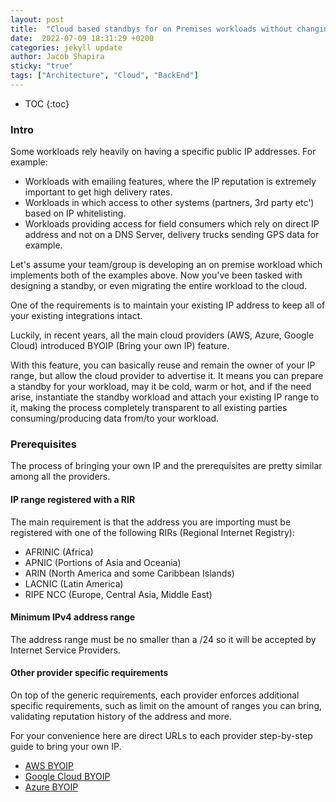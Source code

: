 ```yaml
---
layout: post
title:  "Cloud based standbys for on Premises workloads without changing your public IP" 
date:  2022-07-09 18:31:29 +0200
categories: jekyll update
author: Jacob Shapira
sticky: "true"
tags: ["Architecture", "Cloud", "BackEnd"]
---
```


* TOC
{:toc}

### Intro
Some workloads rely heavily on having a specific public IP addresses.
For example:

* Workloads with emailing features, where the IP reputation is extremely important to get high delivery rates.
* Workloads in which access to other systems (partners, 3rd party etc') based on IP whitelisting.
* Workloads providing access for field consumers which rely on direct IP address and not on a DNS Server, delivery trucks sending GPS data for example.

Let's assume your team/group is developing an on premise workload which implements both of the examples above.
Now you've been tasked with designing a standby, or even migrating the entire workload to the cloud.

One of the requirements is to maintain your existing IP address to keep all of your existing integrations intact.

Luckily, in recent years, all the main cloud providers (AWS, Azure, Google Cloud) introduced BYOIP (Bring your own IP) feature.

With this feature, you can basically reuse and remain the owner of your IP range, but allow the cloud provider to advertise it.
It means you can prepare a standby for your workload, may it be cold, warm or hot, and if the need arise, instantiate the standby
workload and attach your existing IP range to it, making the process completely transparent to all existing parties consuming/producing data
from/to your workload.


### Prerequisites
The process of bringing your own IP and the prerequisites are pretty similar
among all the providers.

#### IP range registered with a RIR
The main requirement is that the address you are importing must be registered with one of the following RIRs (Regional Internet Registry):

- AFRINIC (Africa)
- APNIC (Portions of Asia and Oceania)
- ARIN (North America and some Caribbean Islands)
- LACNIC (Latin America)
- RIPE NCC (Europe, Central Asia, Middle East)

#### Minimum IPv4 address range
The address range must be no smaller than a /24 so it will be accepted by Internet Service Providers.

#### Other provider specific requirements
On top of the generic requirements, each provider enforces additional specific requirements, such as limit on the amount of ranges you can bring,
validating reputation history of the address and more.

For your convenience here are direct URLs to each provider step-by-step guide to bring your own IP.

- <a href="https://docs.aws.amazon.com/AWSEC2/latest/UserGuide/ec2-byoip.html" target="_blank">AWS BYOIP</a>
- <a href="https://cloud.google.com/vpc/docs/using-bring-your-own-ip" target="_blank">Google Cloud BYOIP</a>
- <a href="https://docs.microsoft.com/en-us/azure/virtual-network/ip-services/create-custom-ip-address-prefix-portal" target="_blank">Azure BYOIP</a>



